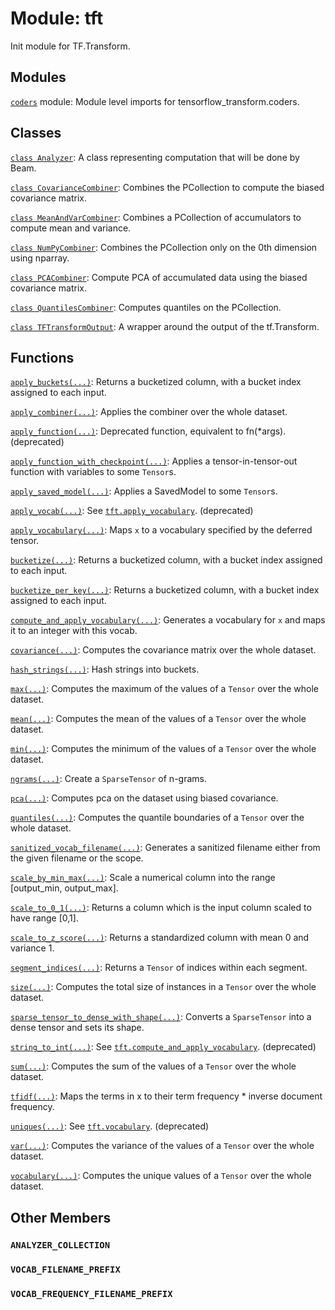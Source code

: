 <div itemscope itemtype="http://developers.google.com/ReferenceObject">
<meta itemprop="name" content="tft" />
<meta itemprop="path" content="Stable" />
<meta itemprop="property" content="ANALYZER_COLLECTION"/>
<meta itemprop="property" content="VOCAB_FILENAME_PREFIX"/>
<meta itemprop="property" content="VOCAB_FREQUENCY_FILENAME_PREFIX"/>
</div>

# Module: tft

Init module for TF.Transform.

## Modules

[`coders`](./tft/coders.md) module: Module level imports for tensorflow_transform.coders.

## Classes

[`class Analyzer`](./tft/Analyzer.md): A class representing computation that will be done by Beam.

[`class CovarianceCombiner`](./tft/CovarianceCombiner.md): Combines the PCollection to compute the biased covariance matrix.

[`class MeanAndVarCombiner`](./tft/MeanAndVarCombiner.md): Combines a PCollection of accumulators to compute mean and variance.

[`class NumPyCombiner`](./tft/NumPyCombiner.md): Combines the PCollection only on the 0th dimension using nparray.

[`class PCACombiner`](./tft/PCACombiner.md): Compute PCA of accumulated data using the biased covariance matrix.

[`class QuantilesCombiner`](./tft/QuantilesCombiner.md): Computes quantiles on the PCollection.

[`class TFTransformOutput`](./tft/TFTransformOutput.md): A wrapper around the output of the tf.Transform.

## Functions

[`apply_buckets(...)`](./tft/apply_buckets.md): Returns a bucketized column, with a bucket index assigned to each input.

[`apply_combiner(...)`](./tft/apply_combiner.md): Applies the combiner over the whole dataset.

[`apply_function(...)`](./tft/apply_function.md): Deprecated function, equivalent to fn(*args). (deprecated)

[`apply_function_with_checkpoint(...)`](./tft/apply_function_with_checkpoint.md): Applies a tensor-in-tensor-out function with variables to some `Tensor`s.

[`apply_saved_model(...)`](./tft/apply_saved_model.md): Applies a SavedModel to some `Tensor`s.

[`apply_vocab(...)`](./tft/apply_vocab.md): See <a href="./tft/apply_vocabulary.md"><code>tft.apply_vocabulary</code></a>. (deprecated)

[`apply_vocabulary(...)`](./tft/apply_vocabulary.md): Maps `x` to a vocabulary specified by the deferred tensor.

[`bucketize(...)`](./tft/bucketize.md): Returns a bucketized column, with a bucket index assigned to each input.

[`bucketize_per_key(...)`](./tft/bucketize_per_key.md): Returns a bucketized column, with a bucket index assigned to each input.

[`compute_and_apply_vocabulary(...)`](./tft/compute_and_apply_vocabulary.md): Generates a vocabulary for `x` and maps it to an integer with this vocab.

[`covariance(...)`](./tft/covariance.md): Computes the covariance matrix over the whole dataset.

[`hash_strings(...)`](./tft/hash_strings.md): Hash strings into buckets.

[`max(...)`](./tft/max.md): Computes the maximum of the values of a `Tensor` over the whole dataset.

[`mean(...)`](./tft/mean.md): Computes the mean of the values of a `Tensor` over the whole dataset.

[`min(...)`](./tft/min.md): Computes the minimum of the values of a `Tensor` over the whole dataset.

[`ngrams(...)`](./tft/ngrams.md): Create a `SparseTensor` of n-grams.

[`pca(...)`](./tft/pca.md): Computes pca on the dataset using biased covariance.

[`quantiles(...)`](./tft/quantiles.md): Computes the quantile boundaries of a `Tensor` over the whole dataset.

[`sanitized_vocab_filename(...)`](./tft/sanitized_vocab_filename.md): Generates a sanitized filename either from the given filename or the scope.

[`scale_by_min_max(...)`](./tft/scale_by_min_max.md): Scale a numerical column into the range [output_min, output_max].

[`scale_to_0_1(...)`](./tft/scale_to_0_1.md): Returns a column which is the input column scaled to have range [0,1].

[`scale_to_z_score(...)`](./tft/scale_to_z_score.md): Returns a standardized column with mean 0 and variance 1.

[`segment_indices(...)`](./tft/segment_indices.md): Returns a `Tensor` of indices within each segment.

[`size(...)`](./tft/size.md): Computes the total size of instances in a `Tensor` over the whole dataset.

[`sparse_tensor_to_dense_with_shape(...)`](./tft/sparse_tensor_to_dense_with_shape.md): Converts a `SparseTensor` into a dense tensor and sets its shape.

[`string_to_int(...)`](./tft/string_to_int.md): See <a href="./tft/compute_and_apply_vocabulary.md"><code>tft.compute_and_apply_vocabulary</code></a>. (deprecated)

[`sum(...)`](./tft/sum.md): Computes the sum of the values of a `Tensor` over the whole dataset.

[`tfidf(...)`](./tft/tfidf.md): Maps the terms in x to their term frequency * inverse document frequency.

[`uniques(...)`](./tft/uniques.md): See <a href="./tft/vocabulary.md"><code>tft.vocabulary</code></a>. (deprecated)

[`var(...)`](./tft/var.md): Computes the variance of the values of a `Tensor` over the whole dataset.

[`vocabulary(...)`](./tft/vocabulary.md): Computes the unique values of a `Tensor` over the whole dataset.

## Other Members

<h3 id="ANALYZER_COLLECTION"><code>ANALYZER_COLLECTION</code></h3>

<h3 id="VOCAB_FILENAME_PREFIX"><code>VOCAB_FILENAME_PREFIX</code></h3>

<h3 id="VOCAB_FREQUENCY_FILENAME_PREFIX"><code>VOCAB_FREQUENCY_FILENAME_PREFIX</code></h3>

